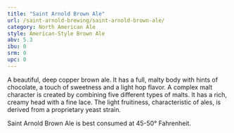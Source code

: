 ```yaml
---
title: "Saint Arnold Brown Ale"
url: /saint-arnold-brewing/saint-arnold-brown-ale/
category: North American Ale
style: American-Style Brown Ale
abv: 5.3
ibu: 0
srm: 0
upc: 0
---
```

A beautiful, deep copper brown ale. It has a full, malty body with hints of chocolate, a touch of sweetness and a light hop flavor. A complex malt character is created by combining five different types of malts. It has a rich, creamy head with a fine lace. The light fruitiness, characteristic of ales, is derived from a proprietary yeast strain. 

Saint Arnold Brown Ale is best consumed at 45-50° Fahrenheit.
